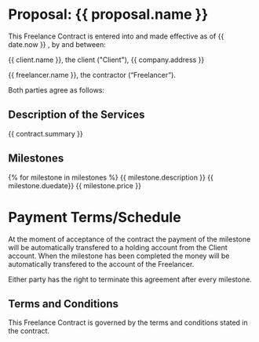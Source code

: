 # Proposal: {{ proposal.name }}

This Freelance Contract is entered into and made effective as of {{ date.now }} , by and between:
 
{{ client.name }}, the client ("Client"),
    {{ company.address }}
 
{{ freelancer.name }}, the contractor (“Freelancer”).
 
Both parties agree as follows:
 
## Description of the Services
{{ contract.summary }}

## Milestones

{% for milestone in milestones %}
    {{ milestone.description }}
    {{ milestone.duedate}}
    {{ milestone.price }}

# Payment Terms/Schedule
At the moment of acceptance of the contract the payment of the milestone will be automatically transfered to a holding account from the Client account. When the milestone has been completed the money will be automatically transfered to the account of the Freelancer. 
 
Either party has the right to terminate this agreement after every milestone. 


## Terms and Conditions
This Freelance Contract is governed by the terms and conditions stated in the contract. 